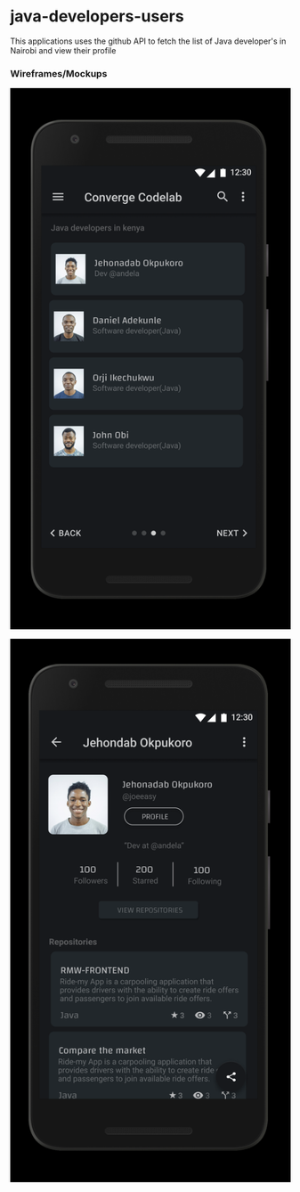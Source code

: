 # java-developers-users
This applications uses the github API to fetch the list of Java developer's in Nairobi and view their profile

### Wireframes/Mockups
![alt text](./wireframes/list.png "Logo Title Text 1")

![alt text](./wireframes/detail.png "Logo Title Text 1")